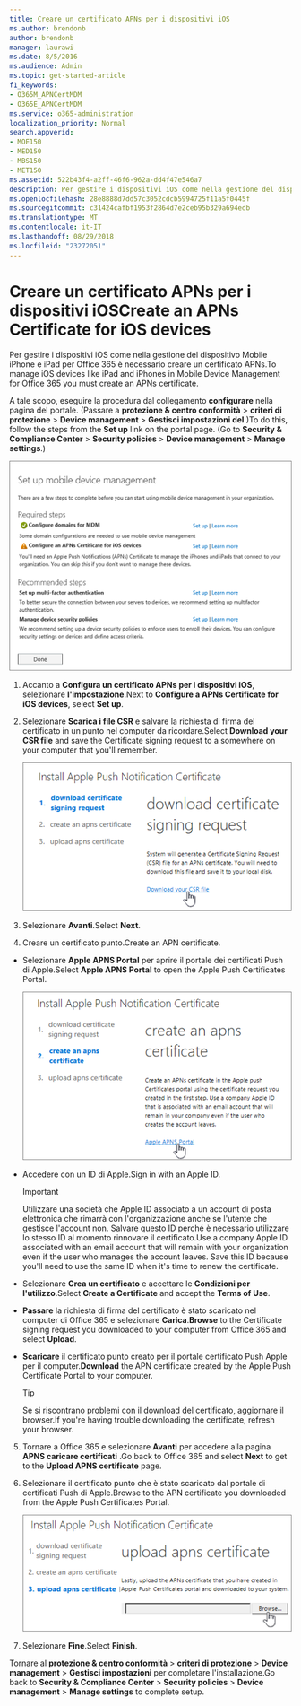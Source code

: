 ```yaml
---
title: Creare un certificato APNs per i dispositivi iOS
ms.author: brendonb
author: brendonb
manager: laurawi
ms.date: 8/5/2016
ms.audience: Admin
ms.topic: get-started-article
f1_keywords:
- O365M_APNCertMDM
- O365E_APNCertMDM
ms.service: o365-administration
localization_priority: Normal
search.appverid:
- MOE150
- MED150
- MBS150
- MET150
ms.assetid: 522b43f4-a2ff-46f6-962a-dd4f47e546a7
description: Per gestire i dispositivi iOS come nella gestione del dispositivo Mobile iPhone e iPad per Office 365, eseguire la procedura seguente per creare un certificato APNs.
ms.openlocfilehash: 28e8888d7dd57c3052cdcb5994725f11a5f0445f
ms.sourcegitcommit: c31424cafbf1953f2864d7e2ceb95b329a694edb
ms.translationtype: MT
ms.contentlocale: it-IT
ms.lasthandoff: 08/29/2018
ms.locfileid: "23272051"
---
```

# <a name="create-an-apns-certificate-for-ios-devices"></a><span data-ttu-id="91177-103">Creare un certificato APNs per i dispositivi iOS</span><span class="sxs-lookup"><span data-stu-id="91177-103">Create an APNs Certificate for iOS devices</span></span>

 <span data-ttu-id="91177-104">Per gestire i dispositivi iOS come nella gestione del dispositivo Mobile iPhone e iPad per Office 365 è necessario creare un certificato APNs.</span><span class="sxs-lookup"><span data-stu-id="91177-104">To manage iOS devices like iPad and iPhones in Mobile Device Management for Office 365 you must create an APNs certificate.</span></span> 
  
<span data-ttu-id="91177-p101">A tale scopo, eseguire la procedura dal collegamento **configurare** nella pagina del portale. (Passare a **protezione &amp; centro conformità** \> **criteri di protezione** \> **Device management** \> **Gestisci impostazioni del**.)</span><span class="sxs-lookup"><span data-stu-id="91177-p101">To do this, follow the steps from the **Set up** link on the portal page. (Go to **Security &amp; Compliance Center** \> **Security policies** \> **Device management** \> **Manage settings**.)</span></span>
  
![Configurare la gestione di dispositivi mobili necessari e dei passaggi consigliati](media/d71e3c76-b6b9-4549-ade6-cbfab846d908.png)
  
1. <span data-ttu-id="91177-108">Accanto a **Configura un certificato APNs per i dispositivi iOS**, selezionare **l'impostazione**.</span><span class="sxs-lookup"><span data-stu-id="91177-108">Next to **Configure a APNs Certificate for iOS devices**, select **Set up**.</span></span>
    
2. <span data-ttu-id="91177-109">Selezionare **Scarica i file CSR** e salvare la richiesta di firma del certificato in un punto nel computer da ricordare.</span><span class="sxs-lookup"><span data-stu-id="91177-109">Select **Download your CSR file** and save the Certificate signing request to a somewhere on your computer that you'll remember.</span></span> 
    
    ![Finestra di dialogo certificato punto di installazione](media/03aa8a24-e95c-4077-9b6b-ef76a86bafd7.png)
  
3. <span data-ttu-id="91177-111">Selezionare **Avanti**.</span><span class="sxs-lookup"><span data-stu-id="91177-111">Select **Next**.</span></span>
    
4. <span data-ttu-id="91177-112">Creare un certificato punto.</span><span class="sxs-lookup"><span data-stu-id="91177-112">Create an APN certificate.</span></span>
    
  - <span data-ttu-id="91177-113">Selezionare **Apple APNS Portal** per aprire il portale dei certificati Push di Apple.</span><span class="sxs-lookup"><span data-stu-id="91177-113">Select **Apple APNS Portal** to open the Apple Push Certificates Portal.</span></span> 
    
    ![Installare finestra di dialogo di notifica punto cert con Apple APNS portale selezionato](media/ce19f53c-f44a-470b-baf3-9278dfda2ba5.png)
  
  - <span data-ttu-id="91177-115">Accedere con un ID di Apple.</span><span class="sxs-lookup"><span data-stu-id="91177-115">Sign in with an Apple ID.</span></span>
    
    > [!IMPORTANT]
    > <span data-ttu-id="91177-p102">Utilizzare una società che Apple ID associato a un account di posta elettronica che rimarrà con l'organizzazione anche se l'utente che gestisce l'account non. Salvare questo ID perché è necessario utilizzare lo stesso ID al momento rinnovare il certificato.</span><span class="sxs-lookup"><span data-stu-id="91177-p102">Use a company Apple ID associated with an email account that will remain with your organization even if the user who manages the account leaves. Save this ID because you'll need to use the same ID when it's time to renew the certificate.</span></span> 
  
  - <span data-ttu-id="91177-118">Selezionare **Crea un certificato** e accettare le **Condizioni per l'utilizzo**.</span><span class="sxs-lookup"><span data-stu-id="91177-118">Select **Create a Certificate** and accept the **Terms of Use**.</span></span>
    
  - <span data-ttu-id="91177-119">**Passare** la richiesta di firma del certificato è stato scaricato nel computer di Office 365 e selezionare **Carica**.</span><span class="sxs-lookup"><span data-stu-id="91177-119">**Browse** to the Certificate signing request you downloaded to your computer from Office 365 and select **Upload**.</span></span>
    
  - <span data-ttu-id="91177-120">**Scaricare** il certificato punto creato per il portale certificato Push Apple per il computer.</span><span class="sxs-lookup"><span data-stu-id="91177-120">**Download** the APN certificate created by the Apple Push Certificate Portal to your computer.</span></span> 
    
    > [!TIP]
    > <span data-ttu-id="91177-121">Se si riscontrano problemi con il download del certificato, aggiornare il browser.</span><span class="sxs-lookup"><span data-stu-id="91177-121">If you're having trouble downloading the certificate, refresh your browser.</span></span> 
  
5. <span data-ttu-id="91177-122">Tornare a Office 365 e selezionare **Avanti** per accedere alla pagina **APNS caricare certificati** .</span><span class="sxs-lookup"><span data-stu-id="91177-122">Go back to Office 365 and select **Next** to get to the **Upload APNS certificate** page.</span></span> 
    
6. <span data-ttu-id="91177-123">Selezionare il certificato punto che è stato scaricato dal portale di certificati Push di Apple.</span><span class="sxs-lookup"><span data-stu-id="91177-123">Browse to the APN certificate you downloaded from the Apple Push Certificates Portal.</span></span>
    
    ![Fare clic sul pulsante Sfoglia per selezionare cert APNS scaricati da Apple](media/afe2849d-af23-4c55-9009-d8f25edaf6c0.png)
  
7. <span data-ttu-id="91177-125">Selezionare **Fine**.</span><span class="sxs-lookup"><span data-stu-id="91177-125">Select **Finish**.</span></span>
    
<span data-ttu-id="91177-126">Tornare al **protezione &amp; centro conformità** \> **criteri di protezione** \> **Device management** \> **Gestisci impostazioni** per completare l'installazione.</span><span class="sxs-lookup"><span data-stu-id="91177-126">Go back to **Security &amp; Compliance Center** \> **Security policies** \> **Device management** \> **Manage settings** to complete setup.</span></span> 
  

